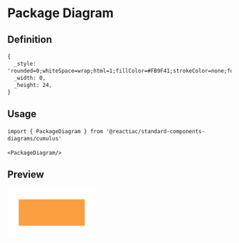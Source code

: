 # Package Diagram

## Definition

```
{
  _style: 'rounded=0;whiteSpace=wrap;html=1;fillColor=#FB9F41;strokeColor=none;fontColor=#FFFFFF;whiteSpace=wrap;',
  _width: 0,
  _height: 24,
}
```

## Usage

```
import { PackageDiagram } from '@reactiac/standard-components-diagrams/cumulus'

<PackageDiagram/>
```

## Preview

<img src="./package-diagram.png" width="200"/>
